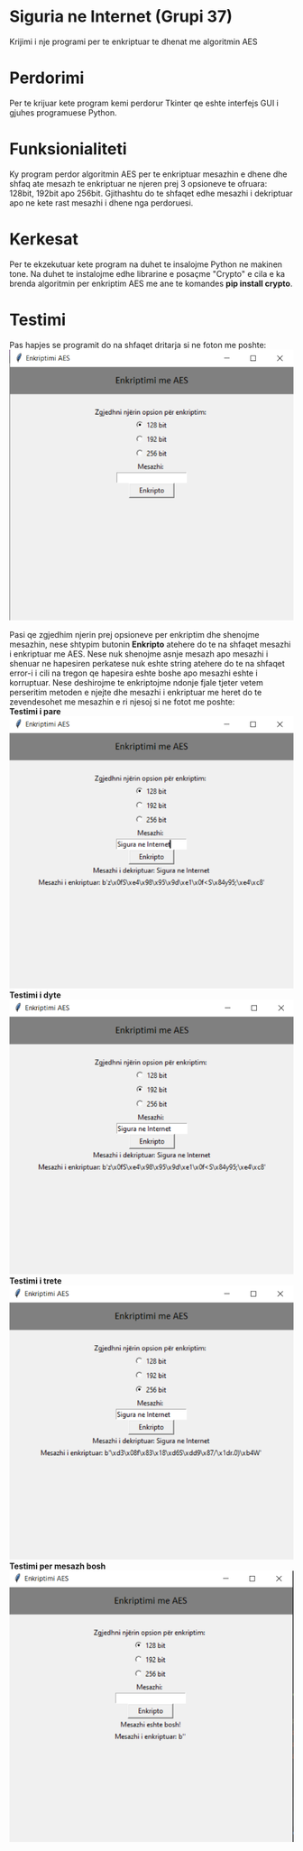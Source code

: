 # Siguria ne Internet (Grupi 37)
Krijimi i nje programi per te enkriptuar te dhenat me algoritmin AES
</br>
# Perdorimi
Per te krijuar kete program kemi perdorur Tkinter qe eshte interfejs GUI i gjuhes programuese Python.

# Funksionialiteti

Ky program perdor algoritmin AES per te enkriptuar mesazhin e dhene dhe shfaq ate mesazh te enkriptuar ne njeren prej 3 opsioneve te ofruara: 128bit, 192bit apo 256bit. Gjithashtu do te shfaqet edhe mesazhi i dekriptuar apo ne kete rast mesazhi i dhene nga perdoruesi.
</br>
# Kerkesat

Per te ekzekutuar kete program na duhet te insalojme Python ne makinen tone. Na duhet te instalojme edhe librarine e posaçme "Crypto" e cila e ka brenda algoritmin per enkriptim AES me ane te komandes <b>pip install crypto</b>.
</br>

# Testimi
Pas hapjes se programit do na shfaqet dritarja si ne foton me poshte:
</br>
<img src="/testimet/download.png"></img>
</br>

Pasi qe zgjedhim njerin prej opsioneve per enkriptim dhe shenojme mesazhin, nese shtypim butonin <b>Enkripto</b> atehere do te na shfaqet mesazhi i enkriptuar me AES.
Nese nuk shenojme asnje mesazh apo mesazhi i shenuar ne hapesiren perkatese nuk eshte string atehere do te na shfaqet error-i i cili na tregon qe hapesira eshte boshe apo mesazhi eshte i korruptuar.
Nese deshirojme te enkriptojme ndonje fjale tjeter vetem perseritim metoden e njejte dhe mesazhi i enkriptuar me heret do te zevendesohet me mesazhin e ri njesoj si ne fotot me poshte:
</br>
<b>Testimi i pare</b>
</br>
<img src="/testimet/test1.png"></img>
</br>
<b>Testimi i dyte</b>
</br>
<img src="/testimet/test2.png"></img>
</br>
<b>Testimi i trete</b>
</br>
<img src="/testimet/test3.png"></img>
</br>
<b>Testimi per mesazh bosh</b>
</br>
<img src="/testimet/mesazhbosh.png"></img>
